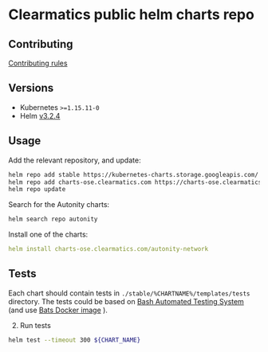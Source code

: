 # Clearmatics public helm charts repo

## Contributing
[Contributing rules](./CONTRIBUTING.md)

## Versions
- Kubernetes `>=1.15.11-0`
- Helm [v3.2.4](https://github.com/helm/helm/releases/tag/v3.2.4)

## Usage
Add the relevant repository, and update:
```bash
helm repo add stable https://kubernetes-charts.storage.googleapis.com/
helm repo add charts-ose.clearmatics.com https://charts-ose.clearmatics.com
helm repo update
```

Search for the Autonity charts:
```bash
helm search repo autonity
```

Install one of the charts:
```yaml
helm install charts-ose.clearmatics.com/autonity-network
```

## Tests
Each chart should contain tests in `./stable/%CHARTNAME%/templates/tests` directory. The tests could be based on [Bash Automated Testing System](https://github.com/bats-core/bats-core) (and use [Bats Docker image](https://github.com/dduportal-dockerfiles/bats) ).

2. Run tests
```bash
helm test --timeout 300 ${CHART_NAME}
```
